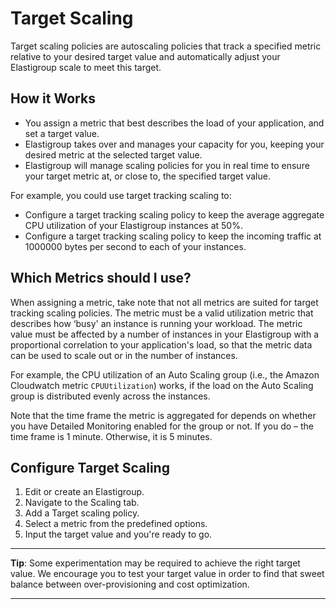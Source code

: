 # Target Scaling

Target scaling policies are autoscaling policies that track a specified metric relative to your desired target value and automatically adjust your Elastigroup scale to meet this target.

## How it Works

- You assign a metric that best describes the load of your application, and set a target value.
- Elastigroup takes over and manages your capacity for you, keeping your desired metric at the selected target value.
- Elastigroup will manage scaling policies for you in real time to ensure your target metric at, or close to, the specified target value.

For example, you could use target tracking scaling to:

- Configure a target tracking scaling policy to keep the average aggregate CPU utilization of your Elastigroup instances at 50%.
- Configure a target tracking scaling policy to keep the incoming traffic at 1000000 bytes per second to each of your instances.

## Which Metrics should I use?

When assigning a metric, take note that not all metrics are suited for target tracking scaling policies. The metric must be a valid utilization metric that describes how ‘busy' an instance is running your workload. The metric value must be affected by a number of instances in your Elastigroup with a proportional correlation to your application's load, so that the metric data can be used to scale out or in the number of instances.

For example, the CPU utilization of an Auto Scaling group (i.e., the Amazon Cloudwatch metric `CPUUtilization`) works, if the load on the Auto Scaling group is distributed evenly across the instances.

Note that the time frame the metric is aggregated for depends on whether you have Detailed Monitoring enabled for the group or not. If you do – the time frame is 1 minute. Otherwise, it is 5 minutes.

## Configure Target Scaling

1. Edit or create an Elastigroup.
2. Navigate to the Scaling tab.
3. Add a Target scaling policy.
4. Select a metric from the predefined options.
5. Input the target value and you're ready to go.

---

**Tip**: Some experimentation may be required to achieve the right target value. We encourage you to test your target value in order to find that sweet balance between over-provisioning and cost optimization.

---
